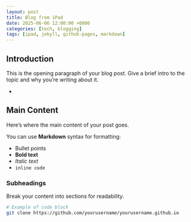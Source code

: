 ```yaml
---
layout: post
title: Blog from iPad
date: 2025-06-06 12:00:00 +0800
categories: [tech, blogging]
tags: [ipad, jekyll, github-pages, markdown]
---
```


## Introduction

This is the opening paragraph of your blog post. Give a brief intro to the topic and why you’re writing about it.

-

## Main Content

Here’s where the main content of your post goes.

You can use **Markdown** syntax for formatting:
- Bullet points
- **Bold text**
- *Italic text*
- `inline code`

### Subheadings

Break your content into sections for readability.

```bash
# Example of code block
git clone https://github.com/yourusername/yourusername.github.io
```